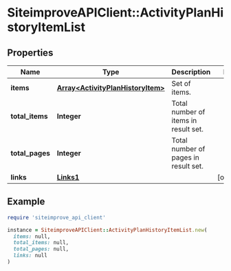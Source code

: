 # SiteimproveAPIClient::ActivityPlanHistoryItemList

## Properties

| Name | Type | Description | Notes |
| ---- | ---- | ----------- | ----- |
| **items** | [**Array&lt;ActivityPlanHistoryItem&gt;**](ActivityPlanHistoryItem.md) | Set of items. |  |
| **total_items** | **Integer** | Total number of items in result set. |  |
| **total_pages** | **Integer** | Total number of pages in result set. |  |
| **links** | [**Links1**](Links1.md) |  | [optional] |

## Example

```ruby
require 'siteimprove_api_client'

instance = SiteimproveAPIClient::ActivityPlanHistoryItemList.new(
  items: null,
  total_items: null,
  total_pages: null,
  links: null
)
```

